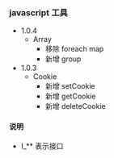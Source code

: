 ### javascript 工具

* 1.0.4
    * Array
      - 移除 foreach map
      - 新增 group 
* 1.0.3 
    * Cookie 
      - 新增 setCookie
      - 新增 getCookie
      - 新增 deleteCookie

#### 说明
* I_** 表示接口